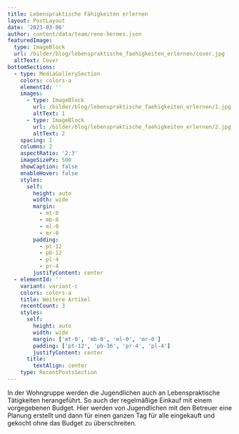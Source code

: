 ```yaml
---
title: Lebenspraktische Fähigkeiten erlernen
layout: PostLayout
date: '2023-03-06'
author: content/data/team/rene-hermes.json
featuredImage:
  type: ImageBlock
  url: /bilder/blog/lebenspraktische_faehigkeiten_erlernen/cover.jpg
  altText: Cover
bottomSections:
  - type: MediaGallerySection
    colors: colors-a
    elementId: ''
    images:
      - type: ImageBlock
        url: /bilder/blog/lebenspraktische_faehigkeiten_erlernen/1.jpg
        altText: 1
      - type: ImageBlock
        url: /bilder/blog/lebenspraktische_faehigkeiten_erlernen/2.jpg
        altText: 2
    spacing: 1
    columns: 2
    aspectRatio: '2:3'
    imageSizePx: 500
    showCaption: false
    enableHover: false
    styles:
      self:
        height: auto
        width: wide
        margin:
          - mt-0
          - mb-0
          - ml-0
          - mr-0
        padding:
          - pt-12
          - pb-12
          - pl-4
          - pr-4
        justifyContent: center
  - elementId: ''
    variant: variant-c
    colors: colors-a
    title: Weitere Artikel
    recentCount: 3
    styles:
      self:
        height: auto
        width: wide
        margin: ['mt-0', 'mb-0', 'ml-0', 'mr-0']
        padding: ['pt-12', 'pb-36', 'pr-4', 'pl-4']
        justifyContent: center
      title:
        textAlign: center
    type: RecentPostsSection
---
```


In der Wohngruppe werden die Jugendlichen auch an Lebenspraktische Tätigkeiten herangeführt. So auch der regelmäßige Einkauf mit einem vorgegebenen Budget. Hier werden von Jugendlichen mit den Betreuer eine Planung erstellt und dann für einen ganzen Tag für alle eingekauft und gekocht ohne das Budget zu überschreiten.
